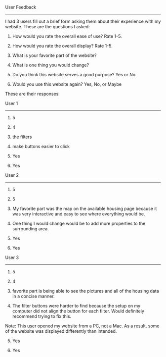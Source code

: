 User Feedback
___________________________________

I had 3 users fill out a brief form asking them about their experience with my website. These are the questions I asked:

1. How would you rate the overall ease of use? Rate 1-5.

2. How would you rate the overall display? Rate 1-5.

3. What is your favorite part of the website?

4. What is one thing you would change?

5. Do you think this website serves a good purpose? Yes or No

6. Would you use this website again? Yes, No, or Maybe

These are their responses:


User 1
___________________________________

1. 5

2. 4

3. the filters

4. make buttons easier to click

5. Yes

6. Yes



User 2
___________________________________

1. 5

2. 5

3. My favorite part was the map on the available housing page because it was very interactive and easy to see where everything would be. 

4. One thing I would change would be to add more properties to the surrounding area. 

5. Yes

6. Yes



User 3
___________________________________

1. 5

2. 4

3. favorite part is being able to see the pictures and all of the housing data in a concise manner.

4. The filter buttons were harder to find because the setup on my computer did not align the button for each filter. Would definitely recommend trying to fix this. 

Note: This user opened my website from a PC, not a Mac. As a result, some of the website was displayed differently than intended.

5. Yes

6. Yes